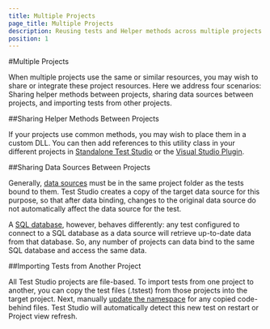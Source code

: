 ```yaml
---
title: Multiple Projects
page_title: Multiple Projects
description: Reusing tests and Helper methods across multiple projects. When multiple projects use the same or similar resources, you may wish to share or integrate these project resources. Here we address four scenarios - Sharing helper methods (standalone code file) between projects, sharing data sources between projects, and importing tests from other projects.
position: 1
---
```

#Multiple Projects

When multiple projects use the same or similar resources, you may wish to share or integrate these project resources. Here we address four scenarios: Sharing helper methods between projects, sharing data sources between projects, and importing tests from other projects.

##Sharing Helper Methods Between Projects

If your projects use common methods, you may wish to place them in a custom DLL. You can then add references to this utility class in your different projects in <a href="/advanced-topics/coded-samples/general/utility-class-in-standalone" target="_blank">Standalone Test Studio</a> or the <a href="/advanced-topics/coded-samples/general/use-external-dll-in-vs" target="_blank">Visual Studio Plugin</a>.

##Sharing Data Sources Between Projects

Generally, <a href="/features/data-driven-testing/bind-test-data-source" target="_blank">data sources</a> must be in the same project folder as the tests bound to them. Test Studio creates a copy of the target data source for this purpose, so that after data binding, changes to the original data source do not automatically affect the data source for the test. 

A <a href="/features/data-driven-testing/sql-database-example" target="_blank">SQL database</a>, however, behaves differently: any test configured to connect to a SQL database as a data source will retrieve up-to-date data from that database. So, any number of projects can data bind to the same SQL database and access the same data.

##Importing Tests from Another Project

All Test Studio projects are file-based. To import tests from one project to another, you can copy the test files (.tstest) from those projects into the target project. Next, manually <a href="/troubleshooting-guide/test-execution-problems-tg/pages-not-defined" target="_blank">update the namespace</a> for any copied code-behind files. Test Studio will automatically detect this new test on restart or Project view refresh. 